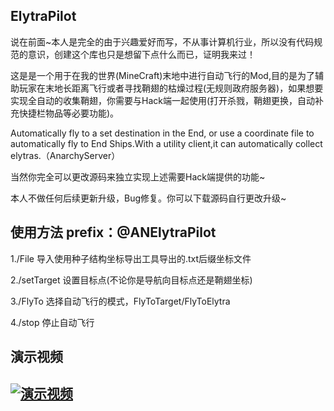 ## ElytraPilot
说在前面~本人是完全的由于兴趣爱好而写，不从事计算机行业，所以没有代码规范的意识，创建这个库也只是想留下点什么而已，证明我来过！

这是是一个用于在我的世界(MineCraft)末地中进行自动飞行的Mod,目的是为了辅助玩家在末地长距离飞行或者寻找鞘翅的枯燥过程(无规则政府服务器)，如果想要实现全自动的收集鞘翅，你需要与Hack端一起使用(打开杀戮，鞘翅更换，自动补充快捷栏物品等必要功能)。

Automatically fly to a set destination in the End, or use a coordinate file to automatically fly to End Ships.With a utility client,it can automatically collect elytras.（AnarchyServer）

当然你完全可以更改源码来独立实现上述需要Hack端提供的功能~

本人不做任何后续更新升级，Bug修复。你可以下载源码自行更改升级~

## 使用方法 prefix：@ANElytraPilot
1./File         导入使用种子结构坐标导出工具导出的.txt后缀坐标文件

2./setTarget    设置目标点(不论你是导航向目标点还是鞘翅坐标)

3./FlyTo        选择自动飞行的模式，FlyToTarget/FlyToElytra

4./stop         停止自动飞行

## 演示视频
## [![演示视频](https://i2.hdslb.com/bfs/archive/be5ee3516cb84f35500a66a3dfe18b6946ffb0c6.jpg@518w_290h_1c_!web-video-share-cover.avif)](https://www.bilibili.com/video/BV1KaGgzWEbA)


